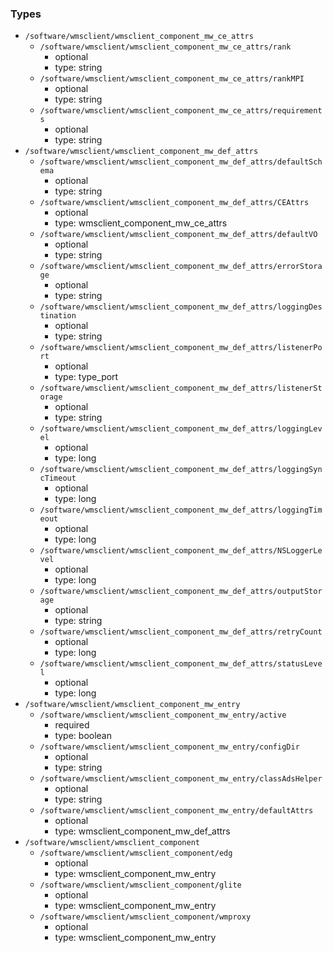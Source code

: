 ### Types

- `/software/wmsclient/wmsclient_component_mw_ce_attrs`
    - `/software/wmsclient/wmsclient_component_mw_ce_attrs/rank`
        - optional
        - type: string
    - `/software/wmsclient/wmsclient_component_mw_ce_attrs/rankMPI`
        - optional
        - type: string
    - `/software/wmsclient/wmsclient_component_mw_ce_attrs/requirements`
        - optional
        - type: string
- `/software/wmsclient/wmsclient_component_mw_def_attrs`
    - `/software/wmsclient/wmsclient_component_mw_def_attrs/defaultSchema`
        - optional
        - type: string
    - `/software/wmsclient/wmsclient_component_mw_def_attrs/CEAttrs`
        - optional
        - type: wmsclient_component_mw_ce_attrs
    - `/software/wmsclient/wmsclient_component_mw_def_attrs/defaultVO`
        - optional
        - type: string
    - `/software/wmsclient/wmsclient_component_mw_def_attrs/errorStorage`
        - optional
        - type: string
    - `/software/wmsclient/wmsclient_component_mw_def_attrs/loggingDestination`
        - optional
        - type: string
    - `/software/wmsclient/wmsclient_component_mw_def_attrs/listenerPort`
        - optional
        - type: type_port
    - `/software/wmsclient/wmsclient_component_mw_def_attrs/listenerStorage`
        - optional
        - type: string
    - `/software/wmsclient/wmsclient_component_mw_def_attrs/loggingLevel`
        - optional
        - type: long
    - `/software/wmsclient/wmsclient_component_mw_def_attrs/loggingSyncTimeout`
        - optional
        - type: long
    - `/software/wmsclient/wmsclient_component_mw_def_attrs/loggingTimeout`
        - optional
        - type: long
    - `/software/wmsclient/wmsclient_component_mw_def_attrs/NSLoggerLevel`
        - optional
        - type: long
    - `/software/wmsclient/wmsclient_component_mw_def_attrs/outputStorage`
        - optional
        - type: string
    - `/software/wmsclient/wmsclient_component_mw_def_attrs/retryCount`
        - optional
        - type: long
    - `/software/wmsclient/wmsclient_component_mw_def_attrs/statusLevel`
        - optional
        - type: long
- `/software/wmsclient/wmsclient_component_mw_entry`
    - `/software/wmsclient/wmsclient_component_mw_entry/active`
        - required
        - type: boolean
    - `/software/wmsclient/wmsclient_component_mw_entry/configDir`
        - optional
        - type: string
    - `/software/wmsclient/wmsclient_component_mw_entry/classAdsHelper`
        - optional
        - type: string
    - `/software/wmsclient/wmsclient_component_mw_entry/defaultAttrs`
        - optional
        - type: wmsclient_component_mw_def_attrs
- `/software/wmsclient/wmsclient_component`
    - `/software/wmsclient/wmsclient_component/edg`
        - optional
        - type: wmsclient_component_mw_entry
    - `/software/wmsclient/wmsclient_component/glite`
        - optional
        - type: wmsclient_component_mw_entry
    - `/software/wmsclient/wmsclient_component/wmproxy`
        - optional
        - type: wmsclient_component_mw_entry
